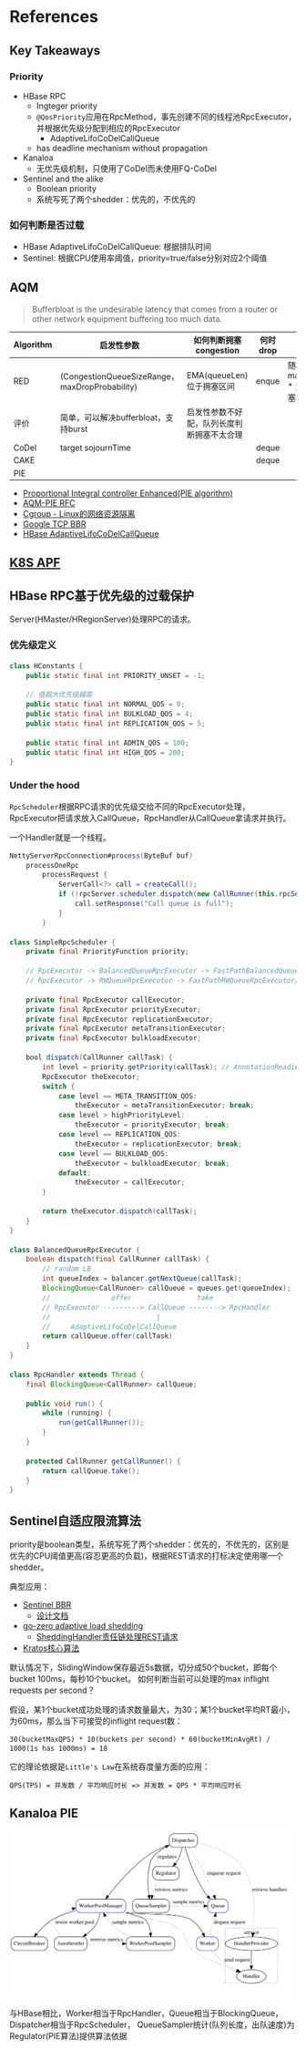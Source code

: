 # References

## Key Takeaways

### Priority

- HBase RPC
  - Ingteger priority
  - `@QosPriority`应用在RpcMethod，事先创建不同的线程池RpcExecutor，并根据优先级分配到相应的RpcExecutor
    - AdaptiveLifoCoDelCallQueue
  - has deadline mechanism without propagation
- Kanaloa
  - 无优先级机制，只使用了CoDel而未使用FQ-CoDel
- Sentinel and the alike
  - Boolean priority
  - 系统写死了两个shedder：优先的，不优先的

### 如何判断是否过载

- HBase AdaptiveLifoCoDelCallQueue: 根据排队时间
- Sentinel: 根据CPU使用率阈值，priority=true/false分别对应2个阈值

## AQM

>Bufferbloat is the undesirable latency that comes from a router or other network equipment buffering too much data.


| Algorithm | 启发性参数                                         | 如何判断拥塞 congestion   | 何时drop | 丢包算法                                        |
| --------- | --------------------------------------------- | ------------------- | ------ | ------------------------------------------- |
| RED       | (CongestionQueueSizeRange，maxDropProbability) | EMA(queueLen)位于拥塞区间 | enque  | 随机丢包概率：maxDropProbability * 当前队列长度占拥塞区间的百分比 |
| 评价        | 简单，可以解决bufferbloat，支持burst                    | 启发性参数不好配，队列长度判断拥塞不太合理            |        |                                             |
| CoDel     | target sojournTime |                     | deque  |                                             |
| CAKE      |                                               |                     | deque  |                                             |
| PIE       |                                               |                     |        |                                             |

- [Proportional Integral controller Enhanced(PIE algorithm)](https://github.com/iheartradio/kanaloa/blob/0.5.x/core/src/main/scala/kanaloa/queue/Regulator.scala)
- [AQM-PIE RFC](https://datatracker.ietf.org/doc/html/draft-ietf-aqm-pie-03)
- [Cgroup - Linux的网络资源隔离](https://github.com/zorrozou/zorrozou.github.io/blob/master/docs/books/cgroup_linux_network_control_group.md)
- [Google TCP BBR](https://cloud.google.com/blog/products/networking/tcp-bbr-congestion-control-comes-to-gcp-your-internet-just-got-faster)
- [HBase AdaptiveLifoCoDelCallQueue](https://github.com/apache/hbase/blob/master/hbase-server/src/main/java/org/apache/hadoop/hbase/ipc/AdaptiveLifoCoDelCallQueue.java)

## [K8S APF](https://github.com/kubernetes/enhancements/blob/master/keps/sig-api-machinery/1040-priority-and-fairness/README.md)

## HBase RPC基于优先级的过载保护

Server(HMaster/HRegionServer)处理RPC的请求。

### 优先级定义

```java
class HConstants {
    public static final int PRIORITY_UNSET = -1;

    // 值越大优先级越高
    public static final int NORMAL_QOS = 0;
    public static final int BULKLOAD_QOS = 4;
    public static final int REPLICATION_QOS = 5;

    public static final int ADMIN_QOS = 100;
    public static final int HIGH_QOS = 200;
}
```

### Under the hood

`RpcScheduler`根据RPC请求的优先级交给不同的RpcExecutor处理，RpcExecutor把请求放入CallQueue，RpcHandler从CallQueue拿请求并执行。

一个Handler就是一个线程。

```java
NettyServerRpcConnection#process(ByteBuf buf)
    processOneRpc
        processRequest {
            ServerCall<?> call = createCall();
            if (!rpcServer.scheduler.dispatch(new CallRunner(this.rpcServer, call))) {
                call.setResponse("Call queue is full");
            }
        }

class SimpleRpcScheduler {
    private final PriorityFunction priority;

    // RpcExecutor -> BalancedQueueRpcExecutor -> FastPathBalancedQueueRpcExecutor
    // RpcExecutor -> RWQueueRpcExecutor -> FastPathRWQueueRpcExecutor/MetaRWQueueRpcExecutor

    private final RpcExecutor callExecutor;
    private final RpcExecutor priorityExecutor;
    private final RpcExecutor replicationExecutor;
    private final RpcExecutor metaTransitionExecutor;
    private final RpcExecutor bulkloadExecutor;

    bool dispatch(CallRunner callTask) {
        int level = priority.getPriority(callTask); // AnnotationReadingPriorityFunction#getPriority 根据注解 QosPriority
        RpcExecutor theExecutor;
        switch {
            case level == META_TRANSITION_QOS:
                theExecutor = metaTransitionExecutor; break;
            case level > highPriorityLevel:
                theExecutor = priorityExecutor; break;
            case level == REPLICATION_QOS:
                theExecutor = replicationExecutor; break;
            case level == BULKLOAD_QOS:
                theExecutor = bulkloadExecutor; break;
            default:
                theExecutor = callExecutor;
        }

        return theExecutor.dispatch(callTask);
    }
}

class BalancedQueueRpcExecutor {
    boolean dispatch(final CallRunner callTask) {
        // random LB
        int queueIndex = balancer.getNextQueue(callTask);
        BlockingQueue<CallRunner> callQueue = queues.get(queueIndex);
        //               offer                take
        // RpcExecutor ---------> CallQueue --------> RpcHandler
        //                          |
        //     AdaptiveLifoCoDelCallQueue
        return callQueue.offer(callTask)
    }
}

class RpcHandler extends Thread {
    final BlockingQueue<CallRunner> callQueue;

    public void run() {
        while (running) {
            run(getCallRunner());
        }
    }

    protected CallRunner getCallRunner() {
        return callQueue.take();
    }
}
```

## Sentinel自适应限流算法

priority是boolean类型，系统写死了两个shedder：优先的，不优先的，区别是优先的CPU阈值更高(容忍更高的负载)，根据REST请求的打标决定使用哪一个shedder。

典型应用：

- [Sentinel BBR](https://github.com/alibaba/Sentinel/blob/a524ab3bb3364818e292e1255480d20845e77c89/sentinel-core/src/main/java/com/alibaba/csp/sentinel/slots/system/SystemRuleManager.java#L290)
  - [设计文档](https://github.com/alibaba/Sentinel/wiki/%E7%B3%BB%E7%BB%9F%E8%87%AA%E9%80%82%E5%BA%94%E9%99%90%E6%B5%81)
- [go-zero adaptive load shedding](https://github.com/zeromicro/go-zero/blob/9a671f6059791206b20cd3f1fa1f437c87b7b8ea/core/load/adaptiveshedder.go#L119)
  - [SheddingHandler责任链处理REST请求](https://github.com/zeromicro/go-zero/blob/master/rest/handler/sheddinghandler.go)
- [Kratos核心算法](https://github.com/go-kratos/aegis/blob/99110a3f05f44234f21d65f79be71d1e2706937d/ratelimit/bbr/bbr.go#L120)

默认情况下，SlidingWindow保存最近5s数据，切分成50个bucket，即每个bucket 100ms，每秒10个bucket。
如何判断当前可以处理的max inflight requests per second？

假设，某1个bucket成功处理的请求数量最大，为30；某1个bucket平均RT最小，为60ms，那么当下可接受的inflight request数：

```
30(bucketMaxQPS) * 10(buckets per second) * 60(bucketMinAvgRt) / 1000(1s has 1000ms) = 18
```

它的理论依据是`Little's Law`在系统吞度量方面的应用：

```
QPS(TPS) = 并发数 / 平均响应时长 => 并发数 = QPS * 平均响应时长
```

## Kanaloa PIE

![](/doc/img/Kanaloa.svg)

与HBase相比，Worker相当于RpcHandler，Queue相当于BlockingQueue，Dispatcher相当于RpcScheduler， QueueSampler统计(队列长度，出队速度)为Regulator(PIE算法)提供算法依据
